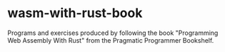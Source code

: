 # wasm-with-rust-book
Programs and exercises produced by following the book "Programming Web Assembly With Rust" from the Pragmatic Programmer Bookshelf.